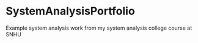 # SystemAnalysisPortfolio
Example system analysis work from my system analysis college course at SNHU
